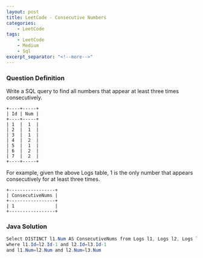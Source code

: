 ```yaml
---
layout: post
title: LeetCode - Consecutive Numbers
categories:
    - LeetCode
tags:
    - LeetCode
    - Medium
    - Sql
excerpt_separator: "<!--more-->"
---
```


### Question Definition
Write a SQL query to find all numbers that appear at least three times consecutively.
<!--more-->
```
+----+-----+
| Id | Num |
+----+-----+
| 1  |  1  |
| 2  |  1  |
| 3  |  1  |
| 4  |  2  |
| 5  |  1  |
| 6  |  2  |
| 7  |  2  |
+----+-----+
```
For example, given the above Logs table, 1 is the only number that appears consecutively for at least three times.
```
+-----------------+
| ConsecutiveNums |
+-----------------+
| 1               |
+-----------------+
```
### Java Solution
```java
Select DISTINCT l1.Num AS ConsecutiveNums from Logs l1, Logs l2, Logs l3
where l1.Id=l2.Id-1 and l2.Id=l3.Id-1
and l1.Num=l2.Num and l2.Num=l3.Num
```